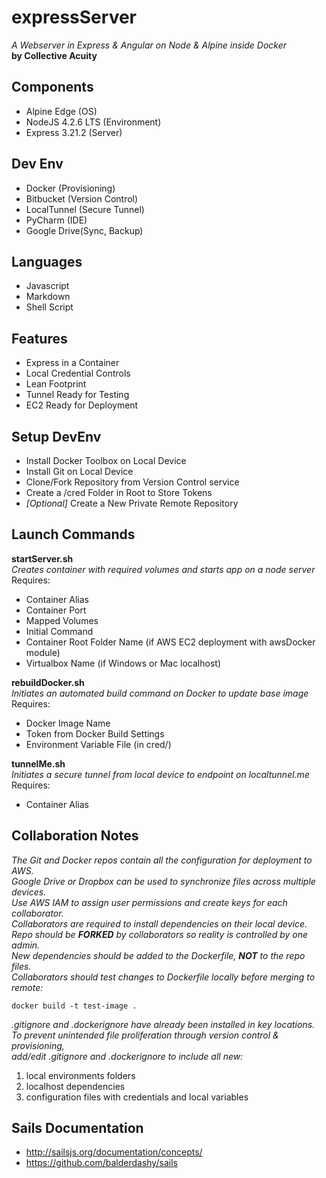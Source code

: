 # expressServer
_A Webserver in Express & Angular on Node & Alpine inside Docker_  
**by Collective Acuity**  

## Components
- Alpine Edge (OS)
- NodeJS 4.2.6 LTS (Environment)
- Express 3.21.2 (Server)

## Dev Env
- Docker (Provisioning)
- Bitbucket (Version Control)
- LocalTunnel (Secure Tunnel)
- PyCharm (IDE)
- Google Drive(Sync, Backup)

## Languages
- Javascript
- Markdown
- Shell Script

## Features
- Express in a Container
- Local Credential Controls
- Lean Footprint
- Tunnel Ready for Testing
- EC2 Ready for Deployment

## Setup DevEnv
- Install Docker Toolbox on Local Device
- Install Git on Local Device
- Clone/Fork Repository from Version Control service
- Create a /cred Folder in Root to Store Tokens
- _[Optional]_ Create a New Private Remote Repository

## Launch Commands
**startServer.sh**  
_Creates container with required volumes and starts app on a node server_  
Requires:  

- Container Alias
- Container Port
- Mapped Volumes
- Initial Command
- Container Root Folder Name (if AWS EC2 deployment with awsDocker module)
- Virtualbox Name (if Windows or Mac localhost)

**rebuildDocker.sh**  
_Initiates an automated build command on Docker to update base image_  
Requires:  

- Docker Image Name
- Token from Docker Build Settings
- Environment Variable File (in cred/)

**tunnelMe.sh**  
_Initiates a secure tunnel from local device to endpoint on localtunnel.me_  
Requires:  

- Container Alias

## Collaboration Notes
_The Git and Docker repos contain all the configuration for deployment to AWS.  
Google Drive or Dropbox can be used to synchronize files across multiple devices.  
Use AWS IAM to assign user permissions and create keys for each collaborator.  
Collaborators are required to install dependencies on their local device.  
Repo should be **FORKED** by collaborators so reality is controlled by one admin.   
New dependencies should be added to the Dockerfile, **NOT** to the repo files.  
Collaborators should test changes to Dockerfile locally before merging to remote:_  

```
docker build -t test-image .
```

_.gitignore and .dockerignore have already been installed in key locations.  
To prevent unintended file proliferation through version control & provisioning,  
add/edit .gitignore and .dockerignore to include all new:_  

1. local environments folders
2. localhost dependencies
3. configuration files with credentials and local variables

## Sails Documentation
- http://sailsjs.org/documentation/concepts/
- https://github.com/balderdashy/sails
